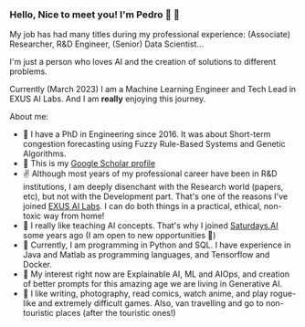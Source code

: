 ### Hello, Nice to meet you! I'm Pedro :japanese_goblin: :wave:

My job has had many titles during my professional experience: (Associate) Researcher, R&D Engineer, (Senior) Data Scientist...

I'm just a person who loves AI and the creation of solutions to different problems.

Currently (March 2023) I am a Machine Learning Engineer and Tech Lead in EXUS AI Labs. And I am **really** enjoying this journey.

About me: 
- :tophat: I have a PhD in Engineering since 2016. It was about Short-term congestion forecasting using Fuzzy Rule-Based Systems and Genetic Algorithms. 
- :book: This is my [Google Scholar profile](https://scholar.google.com/citations?user=4KScOXwAAAAJ&hl=es&oi=ao) 
- :v: Although most years of my professional career have been in R&D institutions, I am deeply disenchant with the Research world (papers, etc), but not with the Development part. That's one of the reasons I've joined [EXUS AI Labs](https://www.exusailabs.eu/). I can do both things in a practical, ethical, non-toxic way from home! 
- :metal: I really like teaching AI concepts. That's why I joined [Saturdays.AI](https://saturdays.ai/) some years ago (I am open to new opportunities :eyes:)
- :wrench: Currently, I am programming in Python and SQL. I have experience in Java and Matlab as programming languages, and Tensorflow and Docker.
- :thought_balloon: My interest right now are Explainable AI, ML and AIOps, and creation of better prompts for this amazing age we are living in Generative AI.  
- :green_heart: I like writing, photography, read comics, watch anime, and play rogue-like and extremely difficult games. Also, van travelling and go to non-touristic places (after the touristic ones!)
